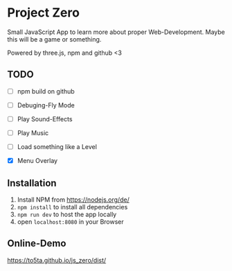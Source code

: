 # Project Zero

Small JavaScript App to learn more about proper Web-Development. Maybe this will be a game or something.

Powered by three.js, npm and github <3

## TODO

- [ ] npm build on github
- [ ] Debuging-Fly Mode
- [ ] Play Sound-Effects
- [ ] Play Music
- [ ] Load something like a Level
- [x] Menu Overlay


## Installation

1. Install NPM from https://nodejs.org/de/
2. `npm install` to install all dependencies
3. `npm run dev` to host the app locally
4. open `localhost:8080` in your Browser

## Online-Demo

https://to5ta.github.io/js_zero/dist/